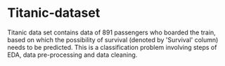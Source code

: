 # Titanic-dataset
Titanic data set contains data of 891 passengers who boarded the train, based on which the possibility of survival (denoted by 'Survival' column) needs to be predicted. 
This is a classification problem involving steps of EDA, data pre-processing and data cleaning.
